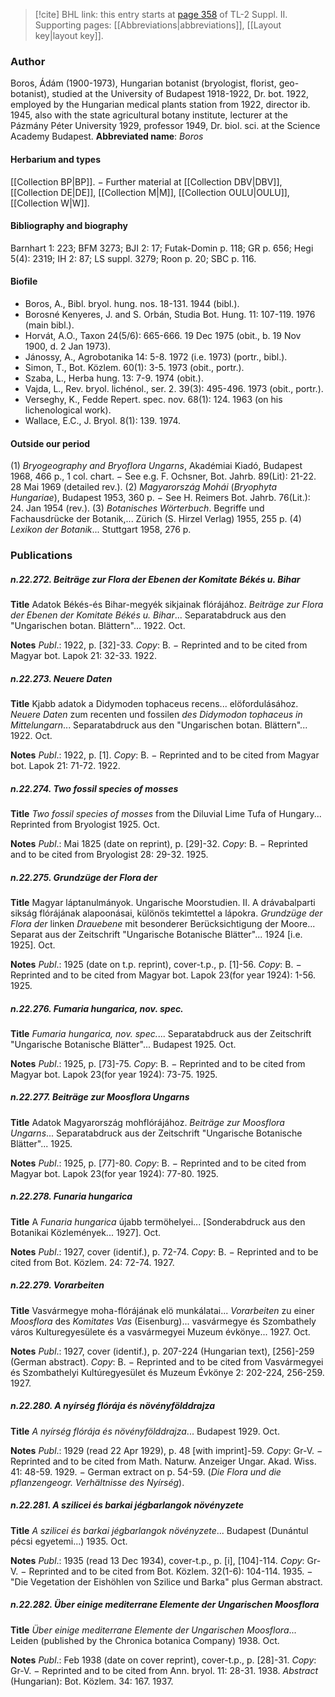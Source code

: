 > [!cite] BHL link: this entry starts at [page 358](https://www.biodiversitylibrary.org/page/33265555) of TL-2 Suppl. II.
> Supporting pages: [[Abbreviations|abbreviations]], [[Layout key|layout key]].

### Author

Boros, Ádám (1900-1973), Hungarian botanist (bryologist, florist, geo-botanist), studied at the University of Budapest 1918-1922, Dr. bot. 1922, employed by the Hungarian medical plants station from 1922, director ib. 1945, also with the state agricultural botany institute, lecturer at the Pázmány Péter University 1929, professor 1949, Dr. biol. sci. at the Science Academy Budapest. 
**Abbreviated name**: *Boros*

#### Herbarium and types

[[Collection BP|BP]]. − Further material at [[Collection DBV|DBV]], [[Collection DE|DE]], [[Collection M|M]], [[Collection OULU|OULU]], [[Collection W|W]].

#### Bibliography and biography

Barnhart 1: 223; BFM 3273; BJI 2: 17; Futak-Domin p. 118; GR p. 656; Hegi 5(4): 2319; IH 2: 87; LS suppl. 3279; Roon p. 20; SBC p. 116.

#### Biofile

- Boros, A., Bibl. bryol. hung. nos. 18-131. 1944 (bibl.).
- Borosné Kenyeres, J. and S. Orbán, Studia Bot. Hung. 11: 107-119. 1976 (main bibl.).
- Horvát, A.O., Taxon 24(5/6): 665-666. 19 Dec 1975 (obit., b. 19 Nov 1900, d. 2 Jan 1973).
- Jánossy, A., Agrobotanika 14: 5-8. 1972 (i.e. 1973) (portr., bibl.).
- Simon, T., Bot. Közlem. 60(1): 3-5. 1973 (obit., portr.).
- Szaba, L., Herba hung. 13: 7-9. 1974 (obit.).
- Vajda, L., Rev. bryol. lichénol., ser. 2. 39(3): 495-496. 1973 (obit., portr.).
- Verseghy, K., Fedde Repert. spec. nov. 68(1): 124. 1963 (on his lichenological work).
- Wallace, E.C., J. Bryol. 8(1): 139. 1974.

#### Outside our period

(1) *Bryogeography and Bryoflora Ungarns*, Akadémiai Kiadó, Budapest 1968, 466 p., 1 col. chart. − See e.g. F. Ochsner, Bot. Jahrb. 89(Lit): 21-22. 28 Mai 1969 (detailed rev.).
(2) *Magyarország Mohái* (*Bryophyta Hungariae*), Budapest 1953, 360 p. − See H. Reimers Bot. Jahrb. 76(Lit.): 24. Jan 1954 (rev.).
(3) *Botanisches Wörterbuch*. Begriffe und Fachausdrücke der Botanik,... Zürich (S. Hirzel Verlag) 1955, 255 p.
(4) *Lexikon der Botanik*... Stuttgart 1958, 276 p.

### Publications

##### n.22.272. Beiträge zur Flora der Ebenen der Komitate Békés u. Bihar

**Title**
Adatok Békés-és Bihar-megyék sikjainak flórájához. *Beiträge zur Flora der Ebenen der Komitate Békés u. Bihar*... Separatabdruck aus den "Ungarischen botan. Blättern"... 1922. Oct.

**Notes**
*Publ*.: 1922, p. \[32\]-33. *Copy*: B. − Reprinted and to be cited from Magyar bot. Lapok 21: 32-33. 1922.

##### n.22.273. Neuere Daten

**Title**
Kjabb adatok a Didymoden tophaceus recens... elöfordulásához. *Neuere Daten* zum recenten und fossilen *des Didymodon tophaceus in Mittelungarn*... Separatabdruck aus den "Ungarischen botan. Blättern"... 1922. Oct.

**Notes**
*Publ*.: 1922, p. \[1\]. *Copy*: B. − Reprinted and to be cited from Magyar bot. Lapok 21: 71-72. 1922.

##### n.22.274. Two fossil species of mosses

**Title**
*Two fossil species of mosses* from the Diluvial Lime Tufa of Hungary... Reprinted from Bryologist 1925. Oct.

**Notes**
*Publ*.: Mai 1825 (date on reprint), p. \[29\]-32. *Copy*: B. − Reprinted and to be cited from Bryologist 28: 29-32. 1925.

##### n.22.275. Grundzüge der Flora der

**Title**
Magyar láptanulmányok. Ungarische Moorstudien. II. A drávabalparti sikság flórájának alapoonásai, különös tekimtettel a lápokra. *Grundzüge der Flora der* linken *Drauebene* mit besonderer Berücksichtigung der Moore... Separat aus der Zeitschrift "Ungarische Botanische Blätter"... 1924 \[i.e. 1925\]. Oct.

**Notes**
*Publ*.: 1925 (date on t.p. reprint), cover-t.p., p. \[1\]-56. *Copy*: B. − Reprinted and to be cited from Magyar bot. Lapok 23(for year 1924): 1-56. 1925.

##### n.22.276. Fumaria hungarica, nov. spec.

**Title**
*Fumaria hungarica, nov. spec.*... Separatabdruck aus der Zeitschrift "Ungarische Botanische Blätter"... Budapest 1925. Oct.

**Notes**
*Publ*.: 1925, p. \[73\]-75. *Copy*: B. − Reprinted and to be cited from Magyar bot. Lapok 23(for year 1924): 73-75. 1925.

##### n.22.277. Beiträge zur Moosflora Ungarns

**Title**
Adatok Magyarország mohflórájához. *Beiträge zur Moosflora Ungarns*... Separatabdruck aus der Zeitschrift "Ungarische Botanische Blätter"... 1925.

**Notes**
*Publ*.: 1925, p. \[77\]-80. *Copy*: B. − Reprinted and to be cited from Magyar bot. Lapok 23(for year 1924): 77-80. 1925.

##### n.22.278. Funaria hungarica

**Title**
A *Funaria hungarica* újabb termöhelyei... \[Sonderabdruck aus den Botanikai Közlemények... 1927\]. Oct.

**Notes**
*Publ*.: 1927, cover (identif.), p. 72-74. *Copy*: B. − Reprinted and to be cited from Bot. Közlem. 24: 72-74. 1927.

##### n.22.279. Vorarbeiten

**Title**
Vasvármegye moha-flórájának elö munkálatai... *Vorarbeiten* zu einer *Moosflora* des *Komitates Vas* (Eisenburg)... vasvármegye és Szombathely város Kulturegyesülete és a vasvármegyei Muzeum évkönye... 1927. Oct.

**Notes**
*Publ*.: 1927, cover (identif.), p. 207-224 (Hungarian text), \[256\]-259 (German abstract).
*Copy*: B. − Reprinted and to be cited from Vasvármegyei és Szombathelyi Kultúregyesület és Muzeum Évkönye 2: 202-224, 256-259. 1927.

##### n.22.280. A nyírség flórája és növényfölddrajza

**Title**
*A nyírség flórája és növényfölddrajza*... Budapest 1929. Oct.

**Notes**
*Publ*.: 1929 (read 22 Apr 1929), p. 48 \[with imprint\]-59. *Copy*: Gr-V. − Reprinted and to be cited from Math. Naturw. Anzeiger Ungar. Akad. Wiss. 41: 48-59. 1929. − German extract on p. 54-59. (*Die Flora und die pflanzengeogr. Verhältnisse des Nyírség*).

##### n.22.281. A szilicei és barkai jégbarlangok növényzete

**Title**
*A szilicei és barkai jégbarlangok növényzete*... Budapest (Dunántul pécsi egyetemi...) 1935. Oct.

**Notes**
*Publ*.: 1935 (read 13 Dec 1934), cover-t.p., p. \[i\], \[104\]-114. *Copy*: Gr-V. − Reprinted and to be cited from Bot. Közlem. 32(1-6): 104-114. 1935. − "Die Vegetation der Eishöhlen von Szilice und Barka" plus German abstract.

##### n.22.282. Über einige mediterrane Elemente der Ungarischen Moosflora

**Title**
*Über einige mediterrane Elemente der Ungarischen Moosflora*... Leiden (published by the Chronica botanica Company) 1938. Oct.

**Notes**
*Publ*.: Feb 1938 (date on cover reprint), cover-t.p., p. \[28\]-31. *Copy*: Gr-V. − Reprinted and to be cited from Ann. bryol. 11: 28-31. 1938.
*Abstract* (Hungarian): Bot. Közlem. 34: 167. 1937.

